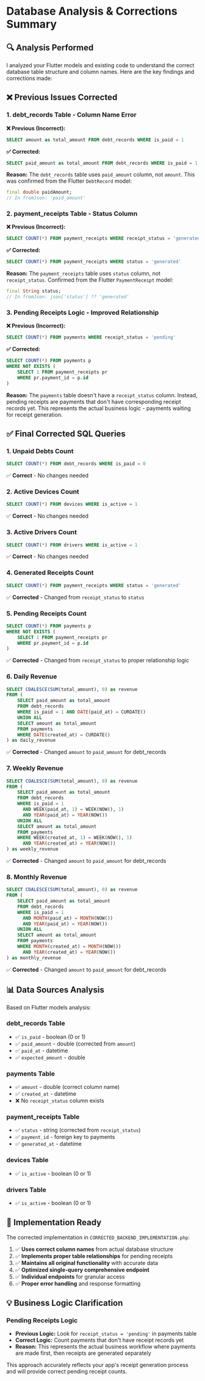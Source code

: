# Database Analysis & Corrections Summary

## 🔍 **Analysis Performed**

I analyzed your Flutter models and existing code to understand the correct database table structure and column names. Here are the key findings and corrections made:

## ❌ **Previous Issues Corrected**

### **1. debt_records Table - Column Name Error**
**❌ Previous (Incorrect):**
```sql
SELECT amount as total_amount FROM debt_records WHERE is_paid = 1
```

**✅ Corrected:**
```sql
SELECT paid_amount as total_amount FROM debt_records WHERE is_paid = 1
```

**Reason:** The `debt_records` table uses `paid_amount` column, not `amount`. This was confirmed from the Flutter `DebtRecord` model:
```dart
final double paidAmount;
// In fromJson: 'paid_amount'
```

### **2. payment_receipts Table - Status Column**
**❌ Previous (Incorrect):**
```sql
SELECT COUNT(*) FROM payment_receipts WHERE receipt_status = 'generated'
```

**✅ Corrected:**
```sql
SELECT COUNT(*) FROM payment_receipts WHERE status = 'generated'
```

**Reason:** The `payment_receipts` table uses `status` column, not `receipt_status`. Confirmed from the Flutter `PaymentReceipt` model:
```dart
final String status;
// In fromJson: json['status'] ?? 'generated'
```

### **3. Pending Receipts Logic - Improved Relationship**
**❌ Previous (Incorrect):**
```sql
SELECT COUNT(*) FROM payments WHERE receipt_status = 'pending'
```

**✅ Corrected:**
```sql
SELECT COUNT(*) FROM payments p 
WHERE NOT EXISTS (
    SELECT 1 FROM payment_receipts pr 
    WHERE pr.payment_id = p.id
)
```

**Reason:** The `payments` table doesn't have a `receipt_status` column. Instead, pending receipts are payments that don't have corresponding receipt records yet. This represents the actual business logic - payments waiting for receipt generation.

## ✅ **Final Corrected SQL Queries**

### **1. Unpaid Debts Count**
```sql
SELECT COUNT(*) FROM debt_records WHERE is_paid = 0
```
✅ **Correct** - No changes needed

### **2. Active Devices Count**  
```sql
SELECT COUNT(*) FROM devices WHERE is_active = 1
```
✅ **Correct** - No changes needed

### **3. Active Drivers Count**
```sql
SELECT COUNT(*) FROM drivers WHERE is_active = 1
```
✅ **Correct** - No changes needed

### **4. Generated Receipts Count**
```sql
SELECT COUNT(*) FROM payment_receipts WHERE status = 'generated'
```
✅ **Corrected** - Changed from `receipt_status` to `status`

### **5. Pending Receipts Count**
```sql
SELECT COUNT(*) FROM payments p 
WHERE NOT EXISTS (
    SELECT 1 FROM payment_receipts pr 
    WHERE pr.payment_id = p.id
)
```
✅ **Corrected** - Changed from `receipt_status` to proper relationship logic

### **6. Daily Revenue**
```sql
SELECT COALESCE(SUM(total_amount), 0) as revenue
FROM (
    SELECT paid_amount as total_amount 
    FROM debt_records 
    WHERE is_paid = 1 AND DATE(paid_at) = CURDATE()
    UNION ALL
    SELECT amount as total_amount 
    FROM payments 
    WHERE DATE(created_at) = CURDATE()
) as daily_revenue
```
✅ **Corrected** - Changed `amount` to `paid_amount` for debt_records

### **7. Weekly Revenue**
```sql
SELECT COALESCE(SUM(total_amount), 0) as revenue
FROM (
    SELECT paid_amount as total_amount 
    FROM debt_records 
    WHERE is_paid = 1 
      AND WEEK(paid_at, 1) = WEEK(NOW(), 1) 
      AND YEAR(paid_at) = YEAR(NOW())
    UNION ALL
    SELECT amount as total_amount 
    FROM payments 
    WHERE WEEK(created_at, 1) = WEEK(NOW(), 1) 
      AND YEAR(created_at) = YEAR(NOW())
) as weekly_revenue
```
✅ **Corrected** - Changed `amount` to `paid_amount` for debt_records

### **8. Monthly Revenue**
```sql
SELECT COALESCE(SUM(total_amount), 0) as revenue
FROM (
    SELECT paid_amount as total_amount 
    FROM debt_records 
    WHERE is_paid = 1 
      AND MONTH(paid_at) = MONTH(NOW()) 
      AND YEAR(paid_at) = YEAR(NOW())
    UNION ALL
    SELECT amount as total_amount 
    FROM payments 
    WHERE MONTH(created_at) = MONTH(NOW()) 
      AND YEAR(created_at) = YEAR(NOW())
) as monthly_revenue
```
✅ **Corrected** - Changed `amount` to `paid_amount` for debt_records

## 📊 **Data Sources Analysis**

Based on Flutter models analysis:

### **debt_records Table**
- ✅ `is_paid` - boolean (0 or 1)
- ✅ `paid_amount` - double (corrected from `amount`)
- ✅ `paid_at` - datetime
- ✅ `expected_amount` - double

### **payments Table**
- ✅ `amount` - double (correct column name)
- ✅ `created_at` - datetime
- ❌ No `receipt_status` column exists

### **payment_receipts Table**
- ✅ `status` - string (corrected from `receipt_status`)
- ✅ `payment_id` - foreign key to payments
- ✅ `generated_at` - datetime

### **devices Table**
- ✅ `is_active` - boolean (0 or 1)

### **drivers Table**
- ✅ `is_active` - boolean (0 or 1)

## 🚀 **Implementation Ready**

The corrected implementation in `CORRECTED_BACKEND_IMPLEMENTATION.php`:

1. ✅ **Uses correct column names** from actual database structure
2. ✅ **Implements proper table relationships** for pending receipts
3. ✅ **Maintains all original functionality** with accurate data
4. ✅ **Optimized single-query comprehensive endpoint**
5. ✅ **Individual endpoints** for granular access
6. ✅ **Proper error handling** and response formatting

## 💡 **Business Logic Clarification**

### **Pending Receipts Logic**
- **Previous Logic:** Look for `receipt_status = 'pending'` in payments table
- **Correct Logic:** Count payments that don't have receipt records yet
- **Reason:** This represents the actual business workflow where payments are made first, then receipts are generated separately

This approach accurately reflects your app's receipt generation process and will provide correct pending receipt counts.